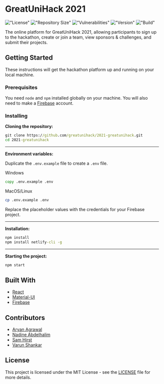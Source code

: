 # GreatUniHack 2021

!["License"](https://img.shields.io/github/license/greatunihack/2021-greatunihack)
!["Repository Size"](https://img.shields.io/github/repo-size/greatunihack/2021-greatunihack)
!["Vulnerabilities"](https://img.shields.io/snyk/vulnerabilities/github/greatunihack/2021-greatunihack)
!["Version"](https://img.shields.io/github/package-json/v/greatunihack/2021-greatunihack)
!["Build"](https://img.shields.io/github/workflow/status/greatunihack/2021-greatunihack/Build/master)

The online platform for GreatUniHack 2021, allowing participants to sign up to the hackathon, create or join a team, view sponsors & challenges, and submit their projects.

## Getting Started

These instructions will get the hackathon platform up and running on your local machine.

### Prerequisites

You need `node` and `npm` installed globally on your machine. You will also need to make a [Firebase](https://firebase.google.com/) account.

### Installing

**Cloning the repository:**

```cmd
git clone https://github.com/greatunihack/2021-greatunihack.git
cd 2021-greatunihack
```

---

**Environment variables:**

Duplicate the `.env.example` file to create a `.env` file.

Windows

```cmd
copy .env.example .env
```

MacOS/Linux

```bash
cp .env.example .env
```

Replace the placeholder values with the credentials for your Firebase project.

---

**Installation:**

```cmd
npm install
npm install netlify-cli -g
```

---

**Starting the project:**

```cmd
npm start
```

## Built With

- [React](https://reactjs.org/)
- [Material-UI](https://material-ui.com/)
- [Firebase](https://firebase.google.com/)

## Contributors

- [Aryan Agrawal](https://github.com/ary4n99)
- [Nadine Abdelhalim](https://github.com/Nadineyh)
- [Sam Hirst](https://github.com/Naeviant)
- [Varun Shankar](https://github.com/v8runn)

## License

This project is licensed under the MIT License - see the [LICENSE](LICENSE) file for more details.
